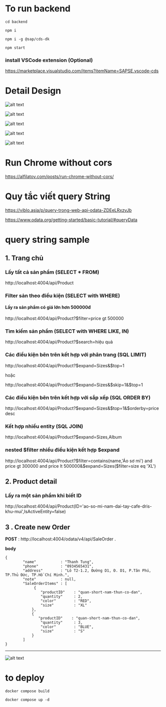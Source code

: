 # To run backend

```
cd backend
```

```
npm i
```

```
npm i -g @sap/cds-dk
```

```
npm start
```


### install VSCode extension (Optional)

https://marketplace.visualstudio.com/items?itemName=SAPSE.vscode-cds


# Detail Design


![alt text](https://github.com/Thanh-Bao/clothingShop/blob/main/docs/1.png?raw=true)

![alt text](https://github.com/Thanh-Bao/clothingShop/blob/main/docs/2.png?raw=true)

![alt text](https://github.com/Thanh-Bao/clothingShop/blob/main/docs/4.png?raw=true)

![alt text](https://github.com/Thanh-Bao/clothingShop/blob/main/docs/5.png?raw=true)

![alt text](https://github.com/Thanh-Bao/clothingShop/blob/main/docs/3.png?raw=true)

# Run Chrome without cors

https://alfilatov.com/posts/run-chrome-without-cors/

# Quy tắc viết query String

https://viblo.asia/p/query-trong-web-api-odata-ZDEeLRxzvJb

https://www.odata.org/getting-started/basic-tutorial/#queryData

# query string sample

## 1. Trang chủ
### Lấy tất cả sản phẩm (SELECT * FROM)

http://localhost:4004/api/Product

### Filter sản theo điều kiện (SELECT with WHERE)

#### Lấy ra sản phẩm có giá lớn hơn 500000đ

http://localhost:4004/api/Product?$filter=price gt 500000

### Tìm kiếm sản phẩm (SELECT with WHERE LIKE, IN)

http://localhost:4004/api/Product?$search=hiệu quả

### Các điều kiện bên trên kết hợp với phân trang (SQL LIMIT)

http://localhost:4004/api/Product?$expand=Sizes&$top=1

hoặc

http://localhost:4004/api/Product?$expand=Sizes&$skip=1&$top=1

### Các điều kiện bên trên kết hợp với sắp xếp (SQL ORDER BY)

http://localhost:4004/api/Product?$expand=Sizes&$top=1&$orderby=price desc

### Kết hợp nhiều entity (SQL JOIN)

http://localhost:4004/api/Product?$expand=Sizes,Album

### nested $filter nhiều điều kiện kết hợp $expand

http://localhost:4004/api/Product?$filter=contains(name,'Áo sơ mi') and price gt 300000 and price lt 500000&$expand=Sizes($filter=size eq 'XL')

## 2. Product detail

### Lấy ra một sản phẩm khi biết ID 

http://localhost:4004/api/Product(ID='ao-so-mi-nam-dai-tay-cafe-dris-khu-mui',IsActiveEntity=false)

## 3 . Create new Order

**POST** : http://localhost:4004/odata/v4/api/SaleOrder
.

**body**

```
{
        "name"           : "Thanh Tung",
        "phone"          : "0934565431",
        "address"        : "Lô T2-1.2, Đường D1, Đ. D1, P.Tân Phú, TP.Thủ Đức, TP.Hồ Chí Minh.",
        "note"           : null,
        "SaleOrderItems" : [
             {
                "productID"    : "quan-short-nam-thun-co-dan",
                "quantity"     : 2,
                "color"        : "RED",
                "size"         : "XL" 
            },
            {
               "productID"    : "quan-short-nam-thun-co-dan",
                "quantity"     : 3,
                "color"        : "BLUE",
                "size"         : "S" 
            }
        ]
}
```

_______________________________________________________________________________


![alt text](https://github.com/Thanh-Bao/clothingShop/blob/main/docs/6.jpg?raw=true)


# to deploy 

```
docker compose build
```

```
docker compose up -d
```





